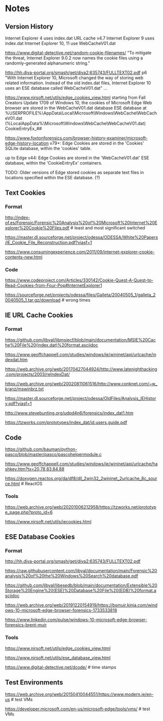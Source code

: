 # Notes

## Version History

Internet Explorer 4 uses index.dat URL cache v4.7
Internet Explorer 9 uses index.dat
Internet Explorer 10, 11 use WebCacheV01.dat

https://www.digital-detective.net/random-cookie-filenames/
"To mitigate the threat, Internet Explorer 9.0.2 now names the cookie files using a randomly-generated alphanumeric string."

http://hh.diva-portal.org/smash/get/diva2:635743/FULLTEXT02.pdf p6
"With Internet Explorer 10, Microsoft changed the way of storing web related information.
Instead of the old index.dat files, Internet Explorer 10 uses an ESE database called WebCacheV01.dat" ...

https://www.nirsoft.net/utils/edge_cookies_view.html
starting from Fall Creators Update 1709 of Windows 10, the cookies of Microsoft Edge Web browser are stored in the WebCacheV01.dat database
ESE database at %USERPROFILE%\AppData\Local\Microsoft\Windows\WebCache\WebCacheV01.dat (%LocalAppData%\Microsoft\Windows\WebCache\WebCacheV01.dat)
CookieEntryEx_##

https://www.foxtonforensics.com/browser-history-examiner/microsoft-edge-history-location
v79+:
Edge Cookies are stored in the 'Cookies' SQLite database, within the 'cookies' table.

up to Edge v44:
Edge Cookies are stored in the 'WebCacheV01.dat' ESE database, within the 'CookieEntryEx' containers.

TODO: Older versions of Edge stored cookies as separate text files in locations specified within the ESE database. (?)

## Text Cookies

### Format

http://index-of.es/Forensic/Forensic%20Analysis%20of%20Microsoft%20Internet%20Explorer%20Cookie%20Files.pdf # least and most significant switched

https://master.dl.sourceforge.net/project/odessa/ODESSA/White%20Papers/IE_Cookie_File_Reconstruction.pdf?viasf=1

https://www.consumingexperience.com/2011/09/internet-explorer-cookie-contents-new.html

### Code

https://www.codeproject.com/Articles/330142/Cookie-Quest-A-Quest-to-Read-Cookies-from-Four-Pop#InternetExplorer1

https://sourceforge.net/projects/odessa/files/Galleta/20040505_1/galleta_20040505_1.tar.gz/download # wrong times

## IE URL Cache Cookies

### Format

https://github.com/libyal/libmsiecf/blob/main/documentation/MSIE%20Cache%20File%20(index.dat)%20format.asciidoc

https://www.geoffchappell.com/studies/windows/ie/wininet/api/urlcache/indexdat.htm

https://web.archive.org/web/20170427044924/http://www.latenighthacking.com/projects/2003/reIndexDat/

https://web.archive.org/web/20020811061516/http://www.conknet.com/~w_kranz/mswinbrz.txt

https://master.dl.sourceforge.net/project/odessa/OldFiles/Analysis_IEHistory.pdf?viasf=1

http://www.stevebunting.org/udpd4n6/forensics/index_dat1.htm

https://tzworks.com/prototypes/index_dat/id.users.guide.pdf

## Code

https://github.com/bauman/python-pasco/blob/master/pasco/pascohelpermodule.c

https://www.geoffchappell.com/studies/windows/ie/wininet/api/urlcache/hashkey.htm?tx=20,78,83,84,88

https://doxygen.reactos.org/da/df8/dll_2win32_2wininet_2urlcache_8c_source.html # ReactOS

### Tools

https://web.archive.org/web/20201006212958/https://tzworks.net/prototype_page.php?proto_id=6

https://www.nirsoft.net/utils/iecookies.html

## ESE Database Cookies

### Format

http://hh.diva-portal.org/smash/get/diva2:635743/FULLTEXT02.pdf

https://raw.githubusercontent.com/libyal/documentation/main/Forensic%20analysis%20of%20the%20Windows%20Search%20database.pdf

https://github.com/libyal/libesedb/blob/main/documentation/Extensible%20Storage%20Engine%20(ESE)%20Database%20File%20(EDB)%20format.asciidoc

https://web.archive.org/web/20191220154919/https://bsmuir.kinja.com/windows-10-microsoft-edge-browser-forensics-1733533818

https://www.linkedin.com/pulse/windows-10-microsoft-edge-browser-forensics-brent-muir


### Tools

https://www.nirsoft.net/utils/edge_cookies_view.html

https://www.nirsoft.net/utils/ese_database_view.html

https://www.digital-detective.net/dcode/ # time stamps

## Test Environments

https://web.archive.org/web/20150410044551/https://www.modern.ie/en-us # test VMs

https://developer.microsoft.com/en-us/microsoft-edge/tools/vms/ # test VMs
